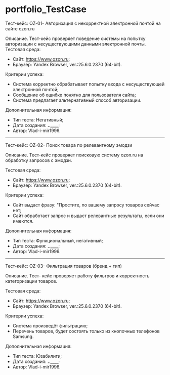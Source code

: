 # portfolio_TestCase

Тест-кейс: OZ-01- Авторизация с некорректной электронной почтой на сайте ozon.ru

Описание.
Тест-кейс проверяет поведение системы на попытку авторизации с несуществующими данными электронной почты.
Тестовая среда:
- Сайт: https://www.оzоn.ru;
- Браузер: Yandex Browser, ver.:25.6.0.2370 (64-bit).

 Критерии успеха:
- Система корректно обрабатывает попытку входа с несуществующей электронной почтой;
- Сообщение об ошибке понятно для пользователя сайта;
- Система предлагает альтернативный способ авторизации.

Дополнительная информация:
- Тип теста: Негативный;
- Дата создания: __.__.____;
- Автор: Vlad-i-mir1996.

----------------------------------------------------

Тест-кейс: OZ-02- Поиск товара по релевантному эмодзи

Описание.
Тест-кейс проверяет поисковую систему оzon.ru на обработку запросов с эмодзи.

Тестовая среда:
- Сайт: https://www.оzоn.ru;
- Браузер: Yandex Browser, ver.:25.6.0.2370 (64-bit).

Критерии успеха:
- Сайт выдаст фразу: "Простите, по вашему запросу товаров сейчас нет;
- Сайт обработает запрос и выдаст релевантные результаты, если они имеются.

Дополнительная информация:
- Тип теста: Функциональный, негативный;
- Дата создания: __.__.____;
- Автор: Vlad-i-mir1996.

--------------------------------------------------

Тест-кейс: OZ-03- Фильтрация товаров (бренд + тип) 

Описание.
Тест- кейс проверяет работу фильтров и корректность категоризации товаров.    

Тестовая среда:
- Сайт: https://www.оzоn.ru;
- Браузер: Yandex Browser, ver.:25.6.0.2370 (64-bit).


Критерии успеха: 
- Система произведёт фильтрацию;
- Перечень товаров, будет состоять только из кнопочных телефонов Samsung.  

Дополнительная информация:
- Тип теста: Юзабилити;
- Дата создания: __.__.____;
- Автор: Vlad-i-mir1996.
